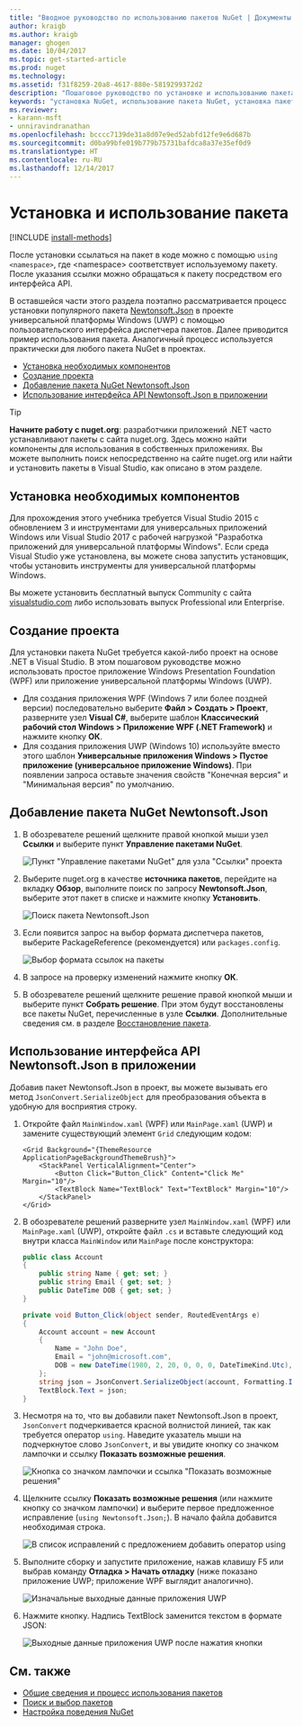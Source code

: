 ```yaml
---
title: "Вводное руководство по использованию пакетов NuGet | Документы Майкрософт"
author: kraigb
ms.author: kraigb
manager: ghogen
ms.date: 10/04/2017
ms.topic: get-started-article
ms.prod: nuget
ms.technology: 
ms.assetid: f31f8259-20a8-4617-880e-5819299372d2
description: "Пошаговое руководство по установке и использованию пакета NuGet в проекте."
keywords: "установка NuGet, использование пакета NuGet, установка пакетов NuGet, ссылки на пакеты NuGet, использование пакетов NuGet"
ms.reviewer:
- karann-msft
- unniravindranathan
ms.openlocfilehash: bcccc7139de31a8d07e9ed52abfd12fe9e6d687b
ms.sourcegitcommit: d0ba99bfe019b779b75731bafdca8a37e35ef0d9
ms.translationtype: HT
ms.contentlocale: ru-RU
ms.lasthandoff: 12/14/2017
---
```

# <a name="install-and-use-a-package"></a>Установка и использование пакета

[!INCLUDE [install-methods](../includes/install-methods.md)]

После установки ссылаться на пакет в коде можно с помощью `using <namespace>`, где \<namespace\> соответствует используемому пакету. После указания ссылки можно обращаться к пакету посредством его интерфейса API.

В оставшейся части этого раздела поэтапно рассматривается процесс установки популярного пакета [Newtonsoft.Json](https://www.nuget.org/packages/Newtonsoft.Json/) в проекте универсальной платформы Windows (UWP) с помощью пользовательского интерфейса диспетчера пакетов. Далее приводится пример использования пакета. Аналогичный процесс используется практически для любого пакета NuGet в проектах.

- [Установка необходимых компонентов](#install-pre-requisites)
- [Создание проекта](#create-a-project)
- [Добавление пакета NuGet Newtonsoft.Json](#add-the-newtonsoftjson-nuget-package)
- [Использование интерфейса API Newtonsoft.Json в приложении](#use-the-newtonsoftjson-api-in-the-app)

> [!Tip]
> **Начните работу с nuget.org**: разработчики приложений .NET часто устанавливают пакеты с сайта nuget.org. Здесь можно найти компоненты для использования в собственных приложениях. Вы можете выполнить поиск непосредственно на сайте nuget.org или найти и установить пакеты в Visual Studio, как описано в этом разделе.

## <a name="install-pre-requisites"></a>Установка необходимых компонентов

Для прохождения этого учебника требуется Visual Studio 2015 с обновлением 3 и инструментами для универсальных приложений Windows или Visual Studio 2017 с рабочей нагрузкой "Разработка приложений для универсальной платформы Windows". Если среда Visual Studio уже установлена, вы можете снова запустить установщик, чтобы установить инструменты для универсальной платформы Windows.

Вы можете установить бесплатный выпуск Community с сайта [visualstudio.com](https://www.visualstudio.com/) либо использовать выпуск Professional или Enterprise. 

## <a name="create-a-project"></a>Создание проекта

Для установки пакета NuGet требуется какой-либо проект на основе .NET в Visual Studio. В этом пошаговом руководстве можно использовать простое приложение Windows Presentation Foundation (WPF) или приложение универсальной платформы Windows (UWP).

- Для создания приложения WPF (Windows 7 или более поздней версии) последовательно выберите **Файл > Создать > Проект**, разверните узел **Visual C#**, выберите шаблон **Классический рабочий стол Windows > Приложение WPF (.NET Framework)** и нажмите кнопку **ОК**.
- Для создания приложения UWP (Windows 10) используйте вместо этого шаблон **Универсальные приложения Windows > Пустое приложение (универсальное приложение Windows)**. При появлении запроса оставьте значения свойств "Конечная версия" и "Минимальная версия" по умолчанию.

## <a name="add-the-newtonsoftjson-nuget-package"></a>Добавление пакета NuGet Newtonsoft.Json

1. В обозревателе решений щелкните правой кнопкой мыши узел **Ссылки** и выберите пункт **Управление пакетами NuGet**.

    ![Пункт "Управление пакетами NuGet" для узла "Ссылки" проекта](media/QS_Use-02-ManageNuGetPackages.png)

1. Выберите nuget.org в качестве **источника пакетов**, перейдите на вкладку **Обзор**, выполните поиск по запросу **Newtonsoft.Json**, выберите этот пакет в списке и нажмите кнопку **Установить**.

    ![Поиск пакета Newtonsoft.Json](media/QS_Use-03-NewtonsoftJson.png)

1. Если появится запрос на выбор формата диспетчера пакетов, выберите PackageReference (рекомендуется) или `packages.config`.

    ![Выбор формата ссылок на пакеты](media/QS_Use-03b-SelectFormat.png)

1. В запросе на проверку изменений нажмите кнопку **ОК**.

1. В обозревателе решений щелкните решение правой кнопкой мыши и выберите пункт **Собрать решение**. При этом будут восстановлены все пакеты NuGet, перечисленные в узле **Ссылки**. Дополнительные сведения см. в разделе [Восстановление пакета](../consume-packages/package-restore.md).

## <a name="use-the-newtonsoftjson-api-in-the-app"></a>Использование интерфейса API Newtonsoft.Json в приложении

Добавив пакет Newtonsoft.Json в проект, вы можете вызывать его метод `JsonConvert.SerializeObject` для преобразования объекта в удобную для восприятия строку.

1. Откройте файл `MainWindow.xaml` (WPF) или `MainPage.xaml` (UWP) и замените существующий элемент `Grid` следующим кодом:

    ```xaml
    <Grid Background="{ThemeResource ApplicationPageBackgroundThemeBrush}">
        <StackPanel VerticalAlignment="Center">
            <Button Click="Button_Click" Content="Click Me" Margin="10"/>
            <TextBlock Name="TextBlock" Text="TextBlock" Margin="10"/>
        </StackPanel>
    </Grid>
    ```

1. В обозревателе решений разверните узел `MainWindow.xaml` (WPF) или `MainPage.xaml` (UWP), откройте файл `.cs` и вставьте следующий код внутри класса `MainWindow` или `MainPage` после конструктора:

    ```cs
    public class Account
    {
        public string Name { get; set; }
        public string Email { get; set; }
        public DateTime DOB { get; set; }
    }

    private void Button_Click(object sender, RoutedEventArgs e)
    {
        Account account = new Account
        {
            Name = "John Doe",
            Email = "john@microsoft.com",
            DOB = new DateTime(1980, 2, 20, 0, 0, 0, DateTimeKind.Utc),
        };
        string json = JsonConvert.SerializeObject(account, Formatting.Indented);
        TextBlock.Text = json;
    }
    ```

1. Несмотря на то, что вы добавили пакет Newtonsoft.Json в проект, `JsonConvert` подчеркивается красной волнистой линией, так как требуется оператор `using`. Наведите указатель мыши на подчеркнутое слово `JsonConvert`, и вы увидите кнопку со значком лампочки и ссылку **Показать возможные решения**.

    ![Кнопка со значком лампочки и ссылка "Показать возможные решения"](media/QS_Use-04-ShowPotentialFixes.png)


1. Щелкните ссылку **Показать возможные решения** (или нажмите кнопку со значком лампочки) и выберите первое предложенное исправление (`using Newtonsoft.Json;`). В начало файла добавится необходимая строка.

    ![В список исправлений с предложением добавить оператор using](media/QS_Use-05-AddUsing.png)

1. Выполните сборку и запустите приложение, нажав клавишу F5 или выбрав команду **Отладка > Начать отладку** (ниже показано приложение UWP; приложение WPF выглядит аналогично).

    ![Изначальные выходные данные приложения UWP](media/QS_Use-06-AppStart.png)

1. Нажмите кнопку. Надпись TextBlock заменится текстом в формате JSON:

    ![Выходные данные приложения UWP после нажатия кнопки](media/QS_Use-07-AppEnd.png)

## <a name="related-topics"></a>См. также

- [Общие сведения и процесс использования пакетов](../consume-packages/overview-and-workflow.md)
- [Поиск и выбор пакетов](../consume-packages/finding-and-choosing-packages.md)
- [Настройка поведения NuGet](../consume-packages/configuring-nuget-behavior.md)
